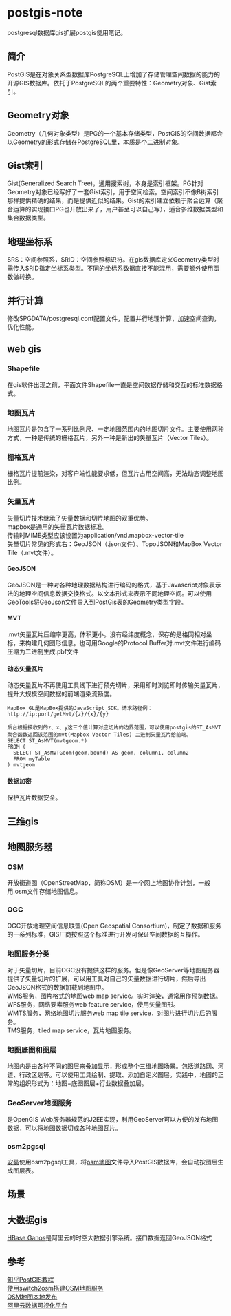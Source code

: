 # postgis-note
postgresql数据库gis扩展postgis使用笔记。

## 简介
PostGIS是在对象关系型数据库PostgreSQL上增加了存储管理空间数据的能力的开源GIS数据库。依托于PostgreSQL的两个重要特性：Geometry对象、Gist索引。

## Geometry对象
Geometry（几何对象类型）是PG的一个基本存储类型，PostGIS的空间数据都会以Geometry的形式存储在PostgreSQL里，本质是个二进制对象。

## Gist索引
Gist(Generalized Search Tree)，通用搜索树，本身是索引框架。PG针对Geometry对象已经写好了一套Gist索引，用于空间检索。空间索引不像B树索引那样提供精确的结果，而是提供近似的结果。Gist的索引建立依赖于聚合运算（聚合运算的实现接口PG也开放出来了，用户甚至可以自己写），适合多维数据类型和集合数据类型。

## 地理坐标系
SRS：空间参照系，SRID：空间参照标识符。在gis数据库定义Geometry类型时需传入SRID指定坐标系类型。不同的坐标系数据直接不能混用，需要额外使用函数做转换。

## 并行计算
修改$PGDATA/postgresql.conf配置文件，配置并行地理计算，加速空间查询，优化性能。

## web gis
### Shapefile
在gis软件出现之前，平面文件Shapefile一直是空间数据存储和交互的标准数据格式。

### 地图瓦片
地图瓦片是包含了一系列比例尺、一定地图范围内的地图切片文件。主要使用两种方式，一种是传统的栅格瓦片，另外一种是新出的矢量瓦片（Vector Tiles）。

### 栅格瓦片
栅格瓦片提前渲染，对客户端性能要求低，但瓦片占用空间高，无法动态调整地图比例。

### 矢量瓦片
矢量切片技术继承了矢量数据和切片地图的双重优势。   
mapbox是通用的矢量瓦片数据标准。   
传输时MIME类型应该设置为application/vnd.mapbox-vector-tile    
矢量切片常见的形式右：GeoJSON（.json文件）、TopoJSON和MapBox Vector Tile（.mvt文件）。

#### GeoJSON
GeoJSON是一种对各种地理数据结构进行编码的格式，基于Javascript对象表示法的地理空间信息数据交换格式。以文本形式来表示不同地理空间。可以使用GeoTools将GeoJson文件导入到PostGis表的Geometry类型字段。

#### MVT
.mvt矢量瓦片压缩率更高，体积更小。没有经纬度概念，保存的是格网相对坐标，来构建几何图形信息。也可用Google的Protocol Buffer对.mvt文件进行编码压缩为二进制生成.pbf文件

#### 动态矢量瓦片
动态矢量瓦片不再使用工具线下进行预先切片，采用即时浏览即时传输矢量瓦片，提升大规模空间数据的前端渲染流畅度。
```
MapBox GL是MapBox提供的JavaScript SDK。请求路径例：
http://ip:port/getMvt/{z}/{x}/{y}
```
```
后台根据接收到的z、x、y这三个值计算对应切片的边界范围，可以使用postgis的ST_AsMVT聚合函数返回该范围的mvt(Mapbox Vector Tiles) 二进制矢量瓦片给前端。
SELECT ST_AsMVT(mvtgeom.*)
FROM (
  SELECT ST_AsMVTGeom(geom,bound) AS geom, column1, column2
  FROM myTable
) mvtgeom
```

#### 数据加密
保护瓦片数据安全。

## 三维gis

## 地图服务器
### OSM
开放街道图（OpenStreetMap，简称OSM）是一个网上地图协作计划，一般用.osm文件存储地图信息。

### OGC
OGC开放地理空间信息联盟(Open Geospatial Consortium)，制定了数据和服务的一系列标准，GIS厂商按照这个标准进行开发可保证空间数据的互操作。

### 地图服务分类
对于矢量切片，目前OGC没有提供这样的服务。但是像GeoServer等地图服务器提供了矢量切片的扩展，可以用工具对自己的矢量数据进行切片，然后导出GeoJSON格式的数据加载到地图中。      
WMS服务，图片格式的地图web map service。实时渲染，通常用作预览数据。   
WFS服务，网络要素服务web feature service，使用矢量图形。   
WMTS服务，网络地图切片服务web map tile service，对图片进行切片后的服务。   
TMS服务，tiled map service，瓦片地图服务。

### 地图底图和图层
地图内是由各种不同的图层来叠加显示，形成整个三维地图场景。包括道路网、河道、行政区划等。可以使用工具绘制、提取、添加自定义图层。实践中，地图的正常的组织形式为：地图=底图图层+行业数据叠加层。

### GeoServer地图服务
是OpenGIS Web服务器规范的J2EE实现，利用GeoServer可以方便的发布地图数据，可以将地图数据切成各种地图瓦片。

### osm2pgsql
[安装](https://osm2pgsql.org/download/windows/)使用osm2pgsql工具，将[osm地图](http://download.geofabrik.de/asia.html)文件导入PostGIS数据库，会自动按图层生成图层表。

## 场景

## 大数据gis
[HBase Ganos](https://help.aliyun.com/document_detail/87287.html)是阿里云的时空大数据引擎系统。接口数据返回GeoJSON格式

## 参考
[知乎PostGIS教程](https://zhuanlan.zhihu.com/p/62034688)   
[使用switch2osm搭建OSM地图服务](https://switch2osm.org/serving-tiles/)   
[OSM地图本地发布](https://www.jianshu.com/p/a4831d84220b)   
[阿里云数据可视化平台](http://datav.aliyun.com/portal/school/atlas/area_selector)